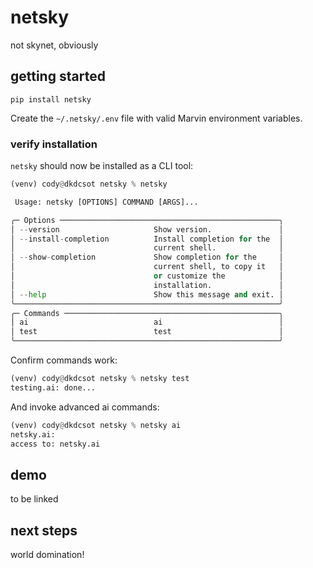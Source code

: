 # netsky

not skynet, obviously

## getting started

`pip install netsky`

Create the `~/.netsky/.env` file with valid Marvin environment variables.

### verify installation

`netsky` should now be installed as a CLI tool:

```python
(venv) cody@dkdcsot netsky % netsky

 Usage: netsky [OPTIONS] COMMAND [ARGS]...

╭─ Options ─────────────────────────────────────────────────╮
│ --version                     Show version.               │
│ --install-completion          Install completion for the  │
│                               current shell.              │
│ --show-completion             Show completion for the     │
│                               current shell, to copy it   │
│                               or customize the            │
│                               installation.               │
│ --help                        Show this message and exit. │
╰───────────────────────────────────────────────────────────╯
╭─ Commands ────────────────────────────────────────────────╮
│ ai                            ai                          │
│ test                          test                        │
╰───────────────────────────────────────────────────────────╯
```

Confirm commands work:

```python
(venv) cody@dkdcsot netsky % netsky test
testing.ai: done...
```

And invoke advanced ai commands:

```python
(venv) cody@dkdcsot netsky % netsky ai
netsky.ai:
access to: netsky.ai
```

## demo

to be linked

## next steps

world domination!

